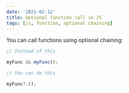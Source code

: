 ```yaml
---
date: '2021-02-12'
title: Optional function call in JS
tags: [js, function, optional chaining]
---
```


You can call functions using optional chaining:

```js
// Instead of this

myFunc && myFunc();

// You can do this

myFunc?.();
```
